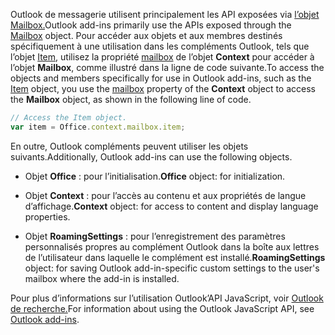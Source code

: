 <span data-ttu-id="bbb60-101">Outlook de messagerie utilisent principalement les API exposées via [l’objet Mailbox.](/javascript/api/outlook/office.mailbox)</span><span class="sxs-lookup"><span data-stu-id="bbb60-101">Outlook add-ins primarily use the APIs exposed through the [Mailbox](/javascript/api/outlook/office.mailbox) object.</span></span> <span data-ttu-id="bbb60-102">Pour accéder aux objets et aux membres destinés spécifiquement à une utilisation dans les compléments Outlook, tels que l’objet [Item](../reference/objectmodel/preview-requirement-set/office.context.mailbox.item.md), utilisez la propriété [mailbox](../reference/objectmodel/preview-requirement-set/office.context.mailbox.md) de l’objet **Context** pour accéder à l’objet **Mailbox**, comme illustré dans la ligne de code suivante.</span><span class="sxs-lookup"><span data-stu-id="bbb60-102">To access the objects and members specifically for use in Outlook add-ins, such as the [Item](../reference/objectmodel/preview-requirement-set/office.context.mailbox.item.md) object, you use the [mailbox](../reference/objectmodel/preview-requirement-set/office.context.mailbox.md) property of the **Context** object to access the **Mailbox** object, as shown in the following line of code.</span></span>

```js
// Access the Item object.
var item = Office.context.mailbox.item;

```

<span data-ttu-id="bbb60-103">En outre, Outlook compléments peuvent utiliser les objets suivants.</span><span class="sxs-lookup"><span data-stu-id="bbb60-103">Additionally, Outlook add-ins can use the following objects.</span></span>

-  <span data-ttu-id="bbb60-104">Objet **Office** : pour l’initialisation.</span><span class="sxs-lookup"><span data-stu-id="bbb60-104">**Office** object: for initialization.</span></span>

-  <span data-ttu-id="bbb60-105">Objet **Context** : pour l’accès au contenu et aux propriétés de langue d’affichage.</span><span class="sxs-lookup"><span data-stu-id="bbb60-105">**Context** object: for access to content and display language properties.</span></span>

-  <span data-ttu-id="bbb60-106">Objet **RoamingSettings** : pour l’enregistrement des paramètres personnalisés propres au complément Outlook dans la boîte aux lettres de l’utilisateur dans laquelle le complément est installé.</span><span class="sxs-lookup"><span data-stu-id="bbb60-106">**RoamingSettings** object: for saving Outlook add-in-specific custom settings to the user's mailbox where the add-in is installed.</span></span>

<span data-ttu-id="bbb60-107">Pour plus d’informations sur l’utilisation Outlook’API JavaScript, voir [Outlook de recherche.](../outlook/outlook-add-ins-overview.md)</span><span class="sxs-lookup"><span data-stu-id="bbb60-107">For information about using the Outlook JavaScript API, see [Outlook add-ins](../outlook/outlook-add-ins-overview.md).</span></span>